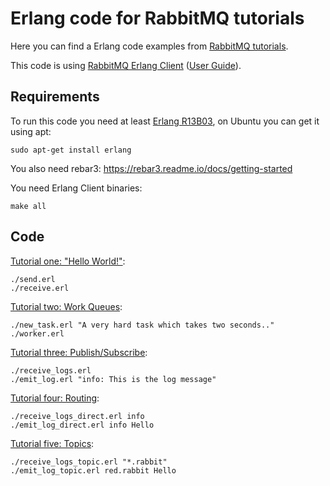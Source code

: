 # Erlang code for RabbitMQ tutorials #

Here you can find a Erlang code examples from [RabbitMQ
tutorials](https://www.rabbitmq.com/getstarted.html).

This code is using [RabbitMQ Erlang
Client](https://hg.rabbitmq.com/rabbitmq-erlang-client/) ([User
Guide](https://www.rabbitmq.com/erlang-client-user-guide.html)).

## Requirements

To run this code you need at least [Erlang
R13B03](https://www.erlang.org/download.html), on Ubuntu you can get it
using apt:

    sudo apt-get install erlang

You also need rebar3: https://rebar3.readme.io/docs/getting-started

You need Erlang Client binaries:

    make all

## Code

[Tutorial one: "Hello World!"](https://www.rabbitmq.com/tutorials/tutorial-one-python.html):

    ./send.erl
    ./receive.erl

[Tutorial two: Work Queues](https://www.rabbitmq.com/tutorials/tutorial-two-python.html):

    ./new_task.erl "A very hard task which takes two seconds.."
    ./worker.erl

[Tutorial three: Publish/Subscribe](https://www.rabbitmq.com/tutorials/tutorial-three-python.html):

    ./receive_logs.erl
    ./emit_log.erl "info: This is the log message"

[Tutorial four: Routing](https://www.rabbitmq.com/tutorials/tutorial-four-python.html):

    ./receive_logs_direct.erl info
    ./emit_log_direct.erl info Hello

[Tutorial five: Topics](https://www.rabbitmq.com/tutorials/tutorial-five-python.html):

    ./receive_logs_topic.erl "*.rabbit"
    ./emit_log_topic.erl red.rabbit Hello
